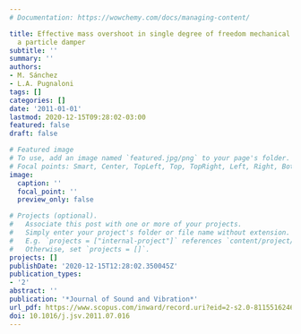 ```yaml
---
# Documentation: https://wowchemy.com/docs/managing-content/

title: Effective mass overshoot in single degree of freedom mechanical systems with
  a particle damper
subtitle: ''
summary: ''
authors:
- M. Sánchez
- L.A. Pugnaloni
tags: []
categories: []
date: '2011-01-01'
lastmod: 2020-12-15T09:28:02-03:00
featured: false
draft: false

# Featured image
# To use, add an image named `featured.jpg/png` to your page's folder.
# Focal points: Smart, Center, TopLeft, Top, TopRight, Left, Right, BottomLeft, Bottom, BottomRight.
image:
  caption: ''
  focal_point: ''
  preview_only: false

# Projects (optional).
#   Associate this post with one or more of your projects.
#   Simply enter your project's folder or file name without extension.
#   E.g. `projects = ["internal-project"]` references `content/project/deep-learning/index.md`.
#   Otherwise, set `projects = []`.
projects: []
publishDate: '2020-12-15T12:28:02.350045Z'
publication_types:
- '2'
abstract: ''
publication: '*Journal of Sound and Vibration*'
url_pdf: https://www.scopus.com/inward/record.uri?eid=2-s2.0-81155162466&doi=10.1016%2fj.jsv.2011.07.016&partnerID=40&md5=0a2e7a8fd3daf49abde019bdcfa5fa72
doi: 10.1016/j.jsv.2011.07.016
---
```


